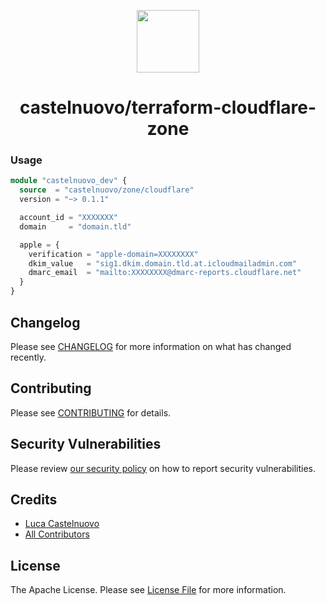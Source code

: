 <p align="center">
  <img src="https://assets.castelnuovo.dev/logo.svg" width="100" />
</p>

<h1 align="center">
  castelnuovo/terraform-cloudflare-zone
</h1>

### Usage

```terraform
module "castelnuovo_dev" {
  source  = "castelnuovo/zone/cloudflare"
  version = "~> 0.1.1"

  account_id = "XXXXXXX"
  domain     = "domain.tld"

  apple = {
    verification = "apple-domain=XXXXXXXX"
    dkim_value   = "sig1.dkim.domain.tld.at.icloudmailadmin.com"
    dmarc_email  = "mailto:XXXXXXXX@dmarc-reports.cloudflare.net"
  }
}
```

## Changelog

Please see [CHANGELOG](CHANGELOG.md) for more information on what has changed recently.

## Contributing

Please see [CONTRIBUTING](CONTRIBUTING.md) for details.

## Security Vulnerabilities

Please review [our security policy](../../security/policy) on how to report security vulnerabilities.

## Credits

- [Luca Castelnuovo](https://github.com/lucacastelnuovo)
- [All Contributors](../../contributors)

## License

The Apache License. Please see [License File](LICENSE.md) for more information.
